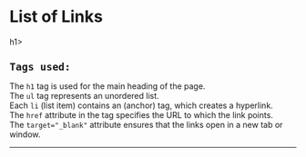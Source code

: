 <h1>List of Links</h1>h1>
<code><h2>Tags used:</h2></code>

The <code>h1</code> tag is used for the main heading of the page. <br>
The <code>ul</code> tag represents an unordered list. <br>
Each <code>li</code> (list item) contains an <a> (anchor) tag, which creates a hyperlink. <br>
The <code>href</code> attribute in the <a> tag specifies the URL to which the link points. <br>
The <code>target="_blank"</code> attribute ensures that the links open in a new tab or window. <br>
<hr>
